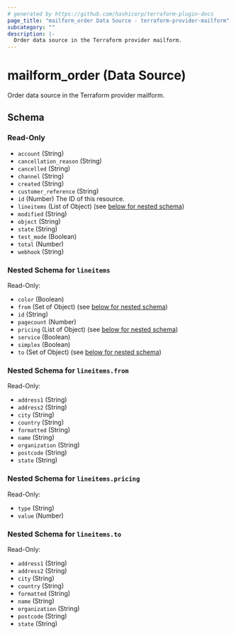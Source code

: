 ```yaml
---
# generated by https://github.com/hashicorp/terraform-plugin-docs
page_title: "mailform_order Data Source - terraform-provider-mailform"
subcategory: ""
description: |-
  Order data source in the Terraform provider mailform.
---
```


# mailform_order (Data Source)

Order data source in the Terraform provider mailform.



<!-- schema generated by tfplugindocs -->
## Schema

### Read-Only

- `account` (String)
- `cancellation_reason` (String)
- `cancelled` (String)
- `channel` (String)
- `created` (String)
- `customer_reference` (String)
- `id` (Number) The ID of this resource.
- `lineitems` (List of Object) (see [below for nested schema](#nestedatt--lineitems))
- `modified` (String)
- `object` (String)
- `state` (String)
- `test_mode` (Boolean)
- `total` (Number)
- `webhook` (String)

<a id="nestedatt--lineitems"></a>
### Nested Schema for `lineitems`

Read-Only:

- `color` (Boolean)
- `from` (Set of Object) (see [below for nested schema](#nestedobjatt--lineitems--from))
- `id` (String)
- `pagecount` (Number)
- `pricing` (List of Object) (see [below for nested schema](#nestedobjatt--lineitems--pricing))
- `service` (Boolean)
- `simplex` (Boolean)
- `to` (Set of Object) (see [below for nested schema](#nestedobjatt--lineitems--to))

<a id="nestedobjatt--lineitems--from"></a>
### Nested Schema for `lineitems.from`

Read-Only:

- `address1` (String)
- `address2` (String)
- `city` (String)
- `country` (String)
- `formatted` (String)
- `name` (String)
- `organization` (String)
- `postcode` (String)
- `state` (String)


<a id="nestedobjatt--lineitems--pricing"></a>
### Nested Schema for `lineitems.pricing`

Read-Only:

- `type` (String)
- `value` (Number)


<a id="nestedobjatt--lineitems--to"></a>
### Nested Schema for `lineitems.to`

Read-Only:

- `address1` (String)
- `address2` (String)
- `city` (String)
- `country` (String)
- `formatted` (String)
- `name` (String)
- `organization` (String)
- `postcode` (String)
- `state` (String)


